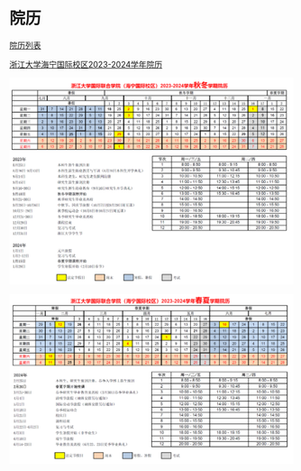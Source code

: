 # 院历

[院历列表](https://www.intl.zju.edu.cn/zh-hans/academics/calendar)

[浙江大学海宁国际校区2023-2024学年院历](../../assets/haining/haining_calendar.pdf)

![秋冬学期](../../assets/haining/haining_calendar_semester1.webp)

![春夏学期](../../assets/haining/haining_calendar_semester2.webp)

